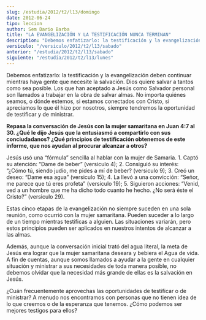 ```yaml
---
slug: /estudia/2012/t2/l13/domingo
date: 2012-06-24
tipo: leccion
author: Sem Dario Barba
title: "LA EVANGELIZACIÓN Y LA TESTIFICACIÓN NUNCA TERMINAN"
description: "Debemos enfatizarlo: la testificación y la evangelización deben continuar  mientras haya gente que necesite la salvación. Dios quiere salvar a tantos como  sea posible. Los que han aceptado a Jesús como Salvador personal son llamados a  trabajar en la obra de salvar almas."
versiculo: "/versiculo/2012/t2/l13/sabado"
anterior: "/estudia/2012/t2/l13/sabado"
siguiente: "/estudia/2012/t2/l13/lunes"
---
```


Debemos enfatizarlo: la testificación y la evangelización deben continuar mientras haya gente que necesite la salvación. Dios quiere salvar a tantos como sea posible. Los que han aceptado a Jesús como Salvador personal son llamados a trabajar en la obra de salvar almas. No importa quiénes seamos, o dónde estemos, si estamos conectados con Cristo, si apreciamos lo que él hizo por nosotros, siempre tendremos la oportunidad de testificar y de ministrar.

**Repasa la conversación de Jesús con la mujer samaritana en Juan 4:7 al 30. ¿Qué le dijo Jesús que la entusiasmó a compartirlo con sus conciudadanos? ¿Qué principios de testificación obtenemos de este informe, que nos ayudan al procurar alcanzar a otros?**

Jesús usó una “fórmula” sencilla al hablar con la mujer de Samaria. 1. Captó su atención: “Dame de beber” (versiculo 4); 2. Consiguió su interés: “¿Cómo tú, siendo judío, me pides a mí de beber? (versiculo 9); 3. Creó un deseo: “Dame esa agua” (versiculo 15); 4. La llevó a una convicción: “Señor, me parece que tú eres profeta” (versiculo 19); 5. Siguieron acciones: “Venid, ved a un hombre que me ha dicho todo cuanto he hecho. ¿No será éste el Cristo?” (versiculo 29).

Estas cinco etapas de la evangelización no siempre suceden en una sola reunión, como ocurrió con la mujer samaritana. Pueden suceder a lo largo de un tiempo mientras testificas a alguien. Las situaciones variarán, pero estos principios pueden ser aplicados en nuestros intentos de alcanzar a las almas.

Además, aunque la conversación inicial trató del agua literal, la meta de Jesús era lograr que la mujer samaritana deseara y bebiera el Agua de vida. A fin de cuentas, aunque somos llamados a ayudar a la gente en cualquier situación y ministrar a sus necesidades de toda manera posible, no debemos olvidar que la necesidad más grande de ellas es la salvación en Jesús.

¿Cuán frecuentemente aprovechas las oportunidades de testificar o de ministrar? A menudo nos encontramos con personas que no tienen idea de lo que creemos o de la esperanza que tenemos. ¿Cómo podemos ser mejores testigos para ellos?
